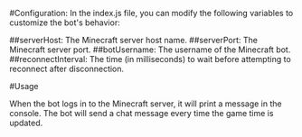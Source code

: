 #Configuration:
In the index.js file, you can modify the following variables to customize the bot's behavior:

##serverHost: The Minecraft server host name.
##serverPort: The Minecraft server port.
##botUsername: The username of the Minecraft bot.
##reconnectInterval: The time (in milliseconds) to wait before attempting to reconnect after disconnection.


#Usage

When the bot logs in to the Minecraft server, it will print a message in the console.
The bot will send a chat message every time the game time is updated.
